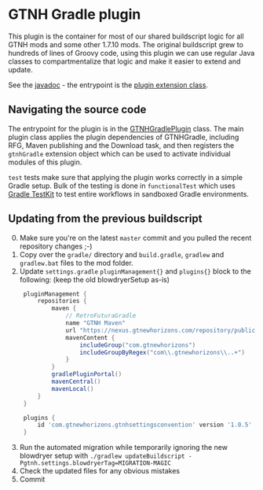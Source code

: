 # GTNH Gradle plugin

This plugin is the container for most of our shared buildscript logic for all GTNH mods and some other 1.7.10 mods.
The original buildscript grew to hundreds of lines of Groovy code, using this plugin we can use regular Java classes to compartmentalize that logic and make it easier to extend and update.

See the [javadoc](https://www.gtnewhorizons.com/GTNHGradle/?version=master) - the entrypoint is the [plugin extension class](https://www.gtnewhorizons.com/GTNHGradle/master/javadoc/com/gtnewhorizons/gtnhgradle/GTNHGradlePlugin.GTNHExtension.html).

## Navigating the source code

The entrypoint for the plugin is in the [GTNHGradlePlugin](src/main/java/com/gtnewhorizons/gtnhgradle/GTNHGradlePlugin.java) class.
The main plugin class applies the plugin dependencies of GTNHGradle, including RFG, Maven publishing and the Download task,
and then registers the `gtnhGradle` extension object which can be used to activate individual modules of this plugin.

`test` tests make sure that applying the plugin works correctly in a simple Gradle setup.
Bulk of the testing is done in `functionalTest` which uses [Gradle TestKit](https://docs.gradle.org/8.1.1/userguide/test_kit.html) to test entire workflows in sandboxed Gradle environments.

## Updating from the previous buildscript

0. Make sure you're on the latest `master` commit and you pulled the recent repository changes ;-)
1. Copy over the `gradle/` directory and `build.gradle`, `gradlew` and `gradlew.bat` files to the mod folder.
2. Update `settings.gradle` `pluginManagement{}` and `plugins{}` block to the following: (keep the old blowdryerSetup as-is)
   ```groovy
    pluginManagement {
        repositories {
            maven {
                // RetroFuturaGradle
                name "GTNH Maven"
                url "https://nexus.gtnewhorizons.com/repository/public/"
                mavenContent {
                    includeGroup("com.gtnewhorizons")
                    includeGroupByRegex("com\\.gtnewhorizons\\..+")
                }
            }
            gradlePluginPortal()
            mavenCentral()
            mavenLocal()
        }
    }

    plugins {
        id 'com.gtnewhorizons.gtnhsettingsconvention' version '1.0.5'
    }
   ```
3. Run the automated migration while temporarily ignoring the new blowdryer setup with `./gradlew updateBuildscript -Pgtnh.settings.blowdryerTag=MIGRATION-MAGIC`
4. Check the updated files for any obvious mistakes
5. Commit

